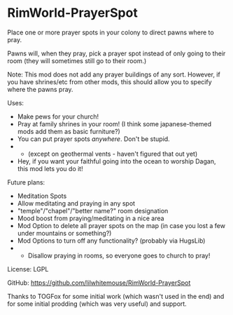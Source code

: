 # RimWorld-PrayerSpot

Place one or more prayer spots in your colony to direct pawns where to pray.
        
Pawns will, when they pray, pick a prayer spot instead of only going to their room (they will sometimes still go to their room.)
        
Note:  This mod does not add any prayer buildings of any sort.  However, if you have shrines/etc from other mods, this should allow you to specify where the pawns pray.
        
Uses:
 * Make pews for your church!
 * Pray at family shrines in your room!  (I think some japanese-themed mods add them as basic furniture?)
 * You can put prayer spots *anywhere*.  Don't be stupid.
 * * (except on geothermal vents - haven't figured that out yet)
 * Hey, if you want your faithful going into the ocean to worship Dagan, this mod lets you do it!

Future plans:
 * Meditation Spots
 * Allow meditating and praying in any spot
 * "temple"/"chapel"/"better name?" room designation
 * Mood boost from praying/meditating in a nice area
 * Mod Option to delete all prayer spots on the map (in case you lost a few under mountains or something?)
 * Mod Options to turn off any functionality? (probably via HugsLib)
 * * Disallow praying in rooms, so everyone goes to church to pray!

License: LGPL

GitHub: https://github.com/lilwhitemouse/RimWorld-PrayerSpot

Thanks to TOGFox for some initial work (which wasn't used in the end) and for some initial prodding (which was very useful) and support.
